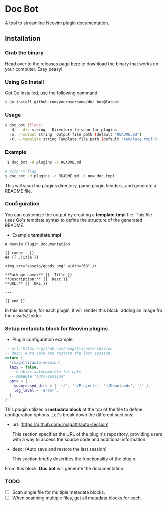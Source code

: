 # Doc Bot
A tool to streamline Neovim plugin documentation.

## Installation

### Grab the binary
Head over to the releases page [here](https://github.com/phanorcoll/doc_bot/releases) to download the binary that works on your computer. Easy peasy!


### Using Go Install
Got Go installed, use the following command.
```bash
$ go install github.com/yourusername/doc_bot@latest
```

### Usage
```bash
$ doc_bot [flags]
  -d, --dir string   Directory to scan for plugins
  -o, --output string  Output file path (default "README.md")
  -t, --template string Template file path (default "template.tmpl")
```

### Example
```bash
 $ doc_bot -d plugins -o README.md

# with -t flag
$ doc_bot -d plugins -o README.md -t new_doc.tmpl
```
This will scan the plugins directory, parse plugin headers, and generate a README file.

### Configuration
You can customize the output by creating a **template.tmpl** file. This file uses Go's template syntax to define the structure of the generated README.

- Example **template.tmpl**
```tmpl
# Neovim Plugin Documentation

{{ range . }}
## {{ .Title }}

<img src="assets/goods.png" width="68" />

**Package name:** {{ .Title }}
**Description:** {{ .Desc }}
**URL:** {{ .URL }}

---

{{ end }}
```
In this example, for each plugin, it will render this block, adding an image fro the *assets/* folder.

### Setup metadata block for Neovim plugins

- Plugin configuration example
```lua
-- url: https://github.com/rmagatti/auto-session
-- desc: Auto save and restore the last session
return {
  'rmagatti/auto-session',
  lazy = false,
  ---enables autocomplete for opts
  ---@module "auto-session"
  opts = {
    suppressed_dirs = { '~/', '~/Projects', '~/Downloads', '/' },
    log_level = 'error',
  }
}
```
This plugin utilizes a **metadata block** at the top of the file to define configuration options. Let's break down the different sections:

- url: (https://github.com/rmagatti/auto-session)

    This section specifies the URL of the plugin's repository, providing users with a way to access the source code and additional information.
- desc: (Auto save and restore the last session)

    This section briefly describes the functionality of the plugin.

From this block, **Doc bot** will generate the documentation.

### TODO
- [ ] Scan single file for multiple metadata blocks.
- [ ] When scanning multiple files, get all metadata blocks for each.
